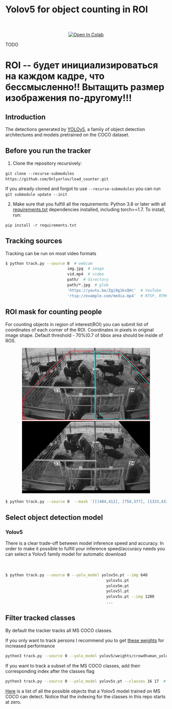 # Yolov5 for object counting in ROI


<div align="center">
<br>
<div>
<!-- <a href="https://github.com/mikel-brostrom/Yolov5_DeepSort_Pytorch/actions"><img src="https://github.com/mikel-brostrom/Yolov5_DeepSort_Pytorch/workflows/CI%20CPU%20testing/badge.svg" alt="CI CPU testing"></a> -->
<br>  
<a href="https://colab.research.google.com/drive/1kflTuhyWxHoDKslUSI2_hWuz7Vnt2qvP?authuser=2#scrollTo=2pZQ7Z7qrPmg"><img src="https://colab.research.google.com/assets/colab-badge.svg" alt="Open In Colab"></a>
 
</div>

</div>

TODO
# ROI -- будет инициализироваться на каждом кадре, что бессмысленно!! Вытащить размер изображения по-другому!!!

## Introduction

The detections generated by [YOLOv5](https://github.com/ultralytics/yolov5), a family of object detection architectures and models pretrained on the COCO dataset.



## Before you run the tracker

1. Clone the repository recursively:

`git clone --recurse-submodules https://github.com/Onlyorlov/load_counter.git`

If you already cloned and forgot to use `--recurse-submodules` you can run `git submodule update --init`

2. Make sure that you fulfill all the requirements: Python 3.8 or later with all [requirements.txt](https://github.com/Onlyorlov/load_counter/blob/master/requirements.txt) dependencies installed, including torch>=1.7. To install, run:

`pip install -r requirements.txt`


## Tracking sources

Tracking can be run on most video formats

```bash
$ python track.py --source 0  # webcam
                           img.jpg  # image
                           vid.mp4  # video
                           path/  # directory
                           path/*.jpg  # glob
                           'https://youtu.be/Zgi9g1ksQHc'  # YouTube
                           'rtsp://example.com/media.mp4'  # RTSP, RTMP, HTTP stream
```

## ROI mask for counting people

For counting objects in region of interest(ROI) you can submit list of coordinates of each corner of the ROI.
Coordinates in pixels in original image shape.
Default threshold - 70%(0.7 of bbox area should be inside of ROI).

<div align="center">
<p>
<img src="cows.jpg" width="400"/> <img src="cows_masked.jpg" width="400"/> 
</p>
</div>

```bash
$ python track.py --source 0  --mask '[[[484,412], [754,377], [1333,433], [1404,1017], [1404,1076], [122,1076],[419,804]]]'
```


## Select object detection model

### Yolov5

There is a clear trade-off between model inference speed and accuracy. In order to make it possible to fulfill your inference speed/accuracy needs
you can select a Yolov5 family model for automatic download

```bash


$ python track.py --source 0 --yolo_model yolov5n.pt --img 640
                                            yolov5s.pt
                                            yolov5m.pt
                                            yolov5l.pt 
                                            yolov5x.pt --img 1280
                                            ...
```

## Filter tracked classes

By default the tracker tracks all MS COCO classes.

If you only want to track persons I recommend you to get [these weights](https://drive.google.com/file/d/1gglIwqxaH2iTvy6lZlXuAcMpd_U0GCUb/view?usp=sharing) for increased performance

```bash
python3 track.py --source 0 --yolo_model yolov5/weights/crowdhuman_yolov5m.pt --classes 0  # tracks persons, only
```

If you want to track a subset of the MS COCO classes, add their corresponding index after the classes flag

```bash
python3 track.py --source 0 --yolo_model yolov5s.pt --classes 16 17  # tracks cats and dogs, only
```

[Here](https://tech.amikelive.com/node-718/what-object-categories-labels-are-in-coco-dataset/) is a list of all the possible objects that a Yolov5 model trained on MS COCO can detect. Notice that the indexing for the classes in this repo starts at zero.